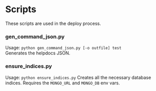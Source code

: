 # Scripts
These scripts are used in the deploy process.

### gen_command_json.py
Usage: `python gen_command_json.py [-o outfile] test`  
Generates the helpdocs JSON.

### ensure_indices.py
Usage: `python ensure_indices.py`
Creates all the necessary database indices. 
Requires the `MONGO_URL` and `MONGO_DB` env vars.
